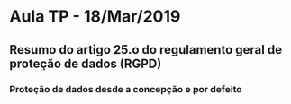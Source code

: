 # Aula TP - 18/Mar/2019

## Resumo do artigo 25.o do regulamento geral de proteção de dados (RGPD)
### Proteção de dados desde a concepção e por defeito





